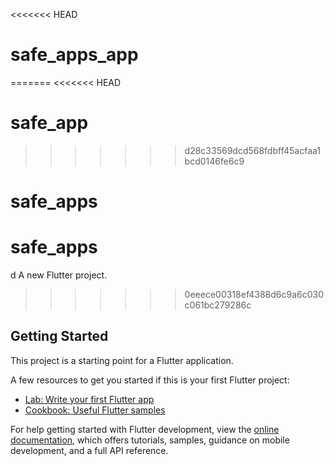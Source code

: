 <<<<<<< HEAD
# safe_apps_app
=======
<<<<<<< HEAD
# safe_app
>>>>>>> d28c33569dcd568fdbff45acfaa1bcd0146fe6c9

safe_apps
=======
# safe_apps
d
A new Flutter project.
>>>>>>> 0eeece00318ef4388d6c9a6c030c061bc279286c

## Getting Started

This project is a starting point for a Flutter application.

A few resources to get you started if this is your first Flutter project:

- [Lab: Write your first Flutter app](https://docs.flutter.dev/get-started/codelab)
- [Cookbook: Useful Flutter samples](https://docs.flutter.dev/cookbook)

For help getting started with Flutter development, view the
[online documentation](https://docs.flutter.dev/), which offers tutorials,
samples, guidance on mobile development, and a full API reference.

